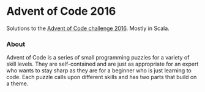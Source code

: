 # Advent of Code 2016

Solutions to the [Advent of Code challenge 2016](http://adventofcode.com/2016). Mostly in Scala.

### About
Advent of Code is a series of small programming puzzles for a variety of skill levels. They are self-contained and are just as appropriate for an expert who wants to stay sharp as they are for a beginner who is just learning to code. Each puzzle calls upon different skills and has two parts that build on a theme.
